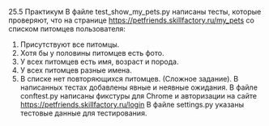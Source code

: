 25.5 Практикум
В файле test_show_my_pets.py написаны тесты, которые проверяют, что на странице https://petfriends.skillfactory.ru/my_pets со списком питомцев пользователя:
1. Присутствуют все питомцы.
2. Хотя бы у половины питомцев есть фото.
3. У всех питомцев есть имя, возраст и порода.
4. У всех питомцев разные имена.
5. В списке нет повторяющихся питомцев. (Сложное задание).
В написанных тестах добавлены явные и неявные ожидания.
В файле conftest.py написаны фикстуры для Chrome и авторизации на сайте https://petfriends.skillfactory.ru/login
В файле settings.py указаны тестовые данные для тестирования.
